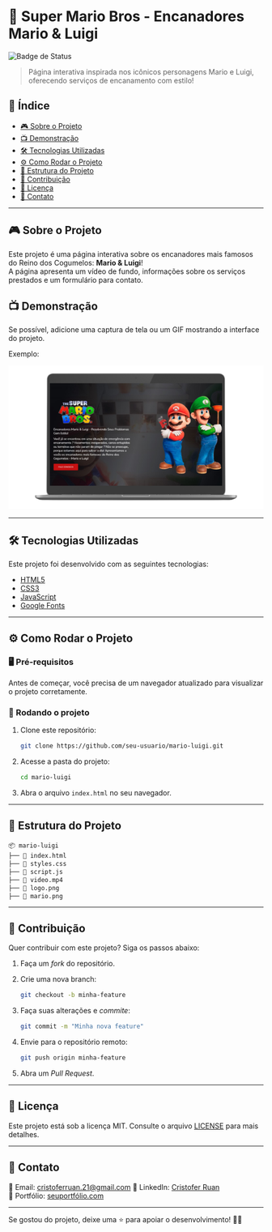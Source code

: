 # 🍄 Super Mario Bros - Encanadores Mario & Luigi

![Badge de Status](https://img.shields.io/badge/status-Completo-green)

> Página interativa inspirada nos icônicos personagens Mario e Luigi, oferecendo serviços de encanamento com estilo!

## 📖 Índice

- [🎮 Sobre o Projeto](#-sobre-o-projeto)
- [📺 Demonstração](#-demonstração)
- [🛠️ Tecnologias Utilizadas](#%EF%B8%8F-tecnologias-utilizadas)
- [⚙️ Como Rodar o Projeto](#%EF%B8%8F-como-rodar-o-projeto)
- [📂 Estrutura do Projeto](#-estrutura-do-projeto)
- [🤝 Contribuição](#-contribuição)
- [📝 Licença](#-licença)
- [📌 Contato](#-contato)

---

## 🎮 Sobre o Projeto

Este projeto é uma página interativa sobre os encanadores mais famosos do Reino dos Cogumelos: **Mario & Luigi**!  
A página apresenta um vídeo de fundo, informações sobre os serviços prestados e um formulário para contato.

## 📺 Demonstração

Se possível, adicione uma captura de tela ou um GIF mostrando a interface do projeto.

Exemplo:

![Demonstração do Projeto](mario-desktop.png)

---

## 🛠️ Tecnologias Utilizadas

Este projeto foi desenvolvido com as seguintes tecnologias:

- [HTML5](https://developer.mozilla.org/pt-BR/docs/Web/HTML)
- [CSS3](https://developer.mozilla.org/pt-BR/docs/Web/CSS)
- [JavaScript](https://developer.mozilla.org/pt-BR/docs/Web/JavaScript)
- [Google Fonts](https://fonts.google.com/)

---

## ⚙️ Como Rodar o Projeto

### 🖥️ Pré-requisitos

Antes de começar, você precisa de um navegador atualizado para visualizar o projeto corretamente.

### 🚀 Rodando o projeto

1. Clone este repositório:

   ```bash
   git clone https://github.com/seu-usuario/mario-luigi.git
   ```
2. Acesse a pasta do projeto:

   ```bash
   cd mario-luigi
   ```
3. Abra o arquivo `index.html` no seu navegador.

---

## 📂 Estrutura do Projeto

```
📦 mario-luigi
├── 📄 index.html
├── 📄 styles.css
├── 📄 script.js
├── 📄 video.mp4
├── 📄 logo.png
├── 📄 mario.png
```

---

## 🤝 Contribuição

Quer contribuir com este projeto? Siga os passos abaixo:

1. Faça um _fork_ do repositório.
2. Crie uma nova branch:

   ```bash
   git checkout -b minha-feature
   ```
3. Faça suas alterações e _commite_:

   ```bash
   git commit -m "Minha nova feature"
   ```
4. Envie para o repositório remoto:

   ```bash
   git push origin minha-feature
   ```
5. Abra um _Pull Request_.

---

## 📝 Licença

Este projeto está sob a licença MIT. Consulte o arquivo [LICENSE](LICENSE) para mais detalhes.

---

## 📌 Contato

📧 Email: cristoferruan.21@gmail.com
💼 LinkedIn: [Cristofer Ruan](https://www.linkedin.com/in/cristofer-ruan-dev/)  
📂 Portfólio: [seuportfólio.com](https://seuportfólio.com)  

---

Se gostou do projeto, deixe uma ⭐ para apoiar o desenvolvimento! 🚀🍄
